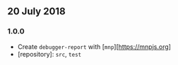 ## 20 July 2018

### 1.0.0

- Create `debugger-report` with [`mnp`][https://mnpjs.org]
- [repository]: `src`, `test`
